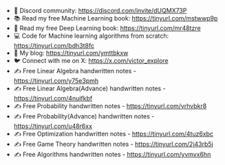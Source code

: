 - 👬 Discord community: https://discord.com/invite/dUQMX73P
- 📚 Read my free Machine Learning book: https://tinyurl.com/mstwwp9p
- 🤖 Read my free Deep Learning book: https://tinyurl.com/mr48tzre
- 💻 Code for Machine learning algorithms from scratch: https://tinyurl.com/bdh3t8fc
- 🧠 My blog: https://tinyurl.com/ymttbkxw
- 🐦 Connect with me on X: https://x.com/victor_explore
- ✍️ Free Linear Algebra handwritten notes - https://tinyurl.com/y75e3pmh
- ✍️ Free Linear Algebra(Advance) handwritten notes - https://tinyurl.com/4nujfkbf
- ✍️ Free Probability handwritten notes - https://tinyurl.com/yrhvbkr8
- ✍️ Free Probability(Advance) handwritten notes - https://tinyurl.com/u48r6xx
- ✍️ Free Optimization handwritten notes - https://tinyurl.com/4tuz6xbc
- ✍️ Free Game Theory handwritten notes - https://tinyurl.com/2j43rb5j
- ✍️ Free Algorithms handwritten notes - https://tinyurl.com/yvmvx6hn
